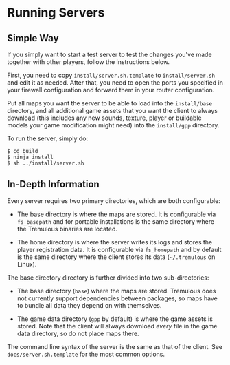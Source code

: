 # Running Servers

## Simple Way

If you simply want to start a test server to test the changes you've made
together with other players, follow the instructions below.

First, you need to copy `install/server.sh.template` to `install/server.sh` and
edit it as needed. After that, you need to open the ports you specified in your
firewall configuration and forward them in your router configuration.

Put all maps you want the server to be able to load into the `install/base`
directory, and all additional game assets that you want the client to always
download (this includes any new sounds, texture, player or buildable models your
game modification might need) into the `install/gpp` directory.

To run the server, simply do:

~~~{.sh}
$ cd build
$ ninja install
$ sh ../install/server.sh
~~~

## In-Depth Information

Every server requires two primary directories, which are both configurable:

- The base directory is where the maps are stored. It is configurable via
  `fs_basepath` and for portable installations is the same directory where the
  Tremulous binaries are located.

- The home directory is where the server writes its logs and stores the player
  registration data. It is configurable via `fs_homepath` and by default is the
  same directory where the client stores its data (`~/.tremulous` on Linux).

The base directory directory is further divided into two sub-directories:

- The base directory (`base`) where the maps are stored. Tremulous does not
  currently support dependencies between packages, so maps have to bundle all
  data they depend on with themselves.

- The game data directory (`gpp` by default) is where the game assets is stored.
  Note that the client will always download *every* file in the game data
  directory, so do not place maps there.

The command line syntax of the server is the same as that of the client. See
`docs/server.sh.template` for the most common options.

